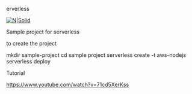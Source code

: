 erverless

[![N|Solid](https://s3-us-west-2.amazonaws.com/assets.site.serverless.com/logos/serverless-logo.svg)](https://serverless.com)

Sample project for serverless

to create the project

mkdir sample-project
cd sample project
serverless create -t aws-nodejs
serverless deploy



Tutorial

https://www.youtube.com/watch?v=71cd5XerKss
